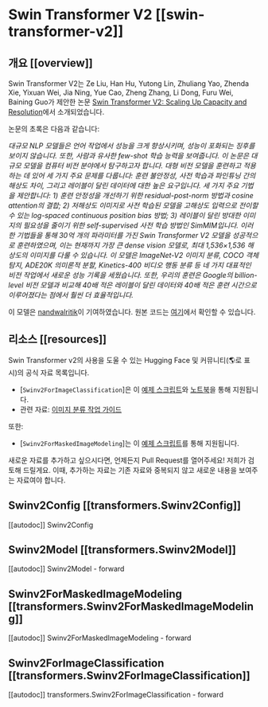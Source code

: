 <!--Copyright 2022 The HuggingFace Team. All rights reserved.

Licensed under the Apache License, Version 2.0 (the "License"); you may not use this file except in compliance with
the License. You may obtain a copy of the License at

http://www.apache.org/licenses/LICENSE-2.0

Unless required by applicable law or agreed to in writing, software distributed under the License is distributed on
an "AS IS" BASIS, WITHOUT WARRANTIES OR CONDITIONS OF ANY KIND, either express or implied. See the License for the
specific language governing permissions and limitations under the License.

⚠️ Note that this file is in Markdown but contain specific syntax for our doc-builder (similar to MDX) that may not be
rendered properly in your Markdown viewer.

-->

# Swin Transformer V2 [[swin-transformer-v2]]

## 개요 [[overview]]

Swin Transformer V2는  Ze Liu, Han Hu, Yutong Lin, Zhuliang Yao, Zhenda Xie, Yixuan Wei, Jia Ning, Yue Cao, Zheng Zhang, Li Dong, Furu Wei, Baining Guo가 제안한 논문 [Swin Transformer V2: Scaling Up Capacity and Resolution](https://arxiv.org/abs/2111.09883)에서 소개되었습니다.

논문의 초록은 다음과 같습니다:

*대규모 NLP 모델들은 언어 작업에서 성능을 크게 향상시키며, 성능이 포화되는 징후를 보이지 않습니다. 또한, 사람과 유사한 few-shot 학습 능력을 보여줍니다. 이 논문은 대규모 모델을 컴퓨터 비전 분야에서 탐구하고자 합니다. 대형 비전 모델을 훈련하고 적용하는 데 있어 세 가지 주요 문제를 다룹니다: 훈련 불안정성, 사전 학습과 파인튜닝 간의 해상도 차이, 그리고 레이블이 달린 데이터에 대한 높은 요구입니다. 세 가지 주요 기법을 제안합니다: 1) 훈련 안정성을 개선하기 위한 residual-post-norm 방법과 cosine attention의 결합; 2) 저해상도 이미지로 사전 학습된 모델을 고해상도 입력으로 전이할 수 있는 log-spaced continuous position bias 방법; 3) 레이블이 달린 방대한 이미지의 필요성을 줄이기 위한 self-supervised 사전 학습 방법인 SimMIM입니다. 이러한 기법들을 통해 30억 개의 파라미터를 가진 Swin Transformer V2 모델을 성공적으로 훈련하였으며, 이는 현재까지 가장 큰 dense vision 모델로, 최대 1,536×1,536 해상도의 이미지를 다룰 수 있습니다. 이 모델은 ImageNet-V2 이미지 분류, COCO 객체 탐지, ADE20K 의미론적 분할, Kinetics-400 비디오 행동 분류 등 네 가지 대표적인 비전 작업에서 새로운 성능 기록을 세웠습니다. 또한, 우리의 훈련은 Google의 billion-level 비전 모델과 비교해 40배 적은 레이블이 달린 데이터와 40배 적은 훈련 시간으로 이루어졌다는 점에서 훨씬 더 효율적입니다.*

이 모델은 [nandwalritik](https://huggingface.co/nandwalritik)이 기여하였습니다.
원본 코드는 [여기](https://github.com/microsoft/Swin-Transformer)에서 확인할 수 있습니다.

## 리소스 [[resources]]

Swin Transformer v2의 사용을 도울 수 있는 Hugging Face 및 커뮤니티(🌎로 표시)의 공식 자료 목록입니다.


<PipelineTag pipeline="image-classification"/>

- [`Swinv2ForImageClassification`]은 이 [예제 스크립트](https://github.com/huggingface/transformers/tree/main/examples/pytorch/image-classification)와 [노트북](https://colab.research.google.com/github/huggingface/notebooks/blob/main/examples/image_classification.ipynb)을 통해 지원됩니다.
- 관련 자료: [이미지 분류 작업 가이드](../tasks/image_classification)

또한:

- [`Swinv2ForMaskedImageModeling`]는 이 [예제 스크립트](https://github.com/huggingface/transformers/tree/main/examples/pytorch/image-pretraining)를 통해 지원됩니다.

새로운 자료를 추가하고 싶으시다면, 언제든지 Pull Request를 열어주세요! 저희가 검토해 드릴게요. 이때, 추가하는 자료는 기존 자료와 중복되지 않고 새로운 내용을 보여주는 자료여야 합니다.

## Swinv2Config [[transformers.Swinv2Config]]

[[autodoc]] Swinv2Config

## Swinv2Model [[transformers.Swinv2Model]]

[[autodoc]] Swinv2Model
    - forward

## Swinv2ForMaskedImageModeling [[transformers.Swinv2ForMaskedImageModeling]]

[[autodoc]] Swinv2ForMaskedImageModeling
    - forward

## Swinv2ForImageClassification [[transformers.Swinv2ForImageClassification]]

[[autodoc]] transformers.Swinv2ForImageClassification
    - forward
